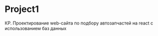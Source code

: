# Project1
КР. Проектирование web-сайта по подбору автозапчастей на react с использованием баз данных
